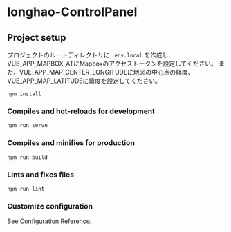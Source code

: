 # longhao-ControlPanel

## Project setup

プロジェクトのルートディレクトリに ```.env.local``` を作成し、VUE_APP_MAPBOX_ATにMapboxのアクセストークンを設定してください。
また、VUE_APP_MAP_CENTER_LONGITUDEに地図の中心点の経度、VUE_APP_MAP_LATITUDEに緯度を設定してください。
```:bash
npm install
```

### Compiles and hot-reloads for development

```:bash
npm run serve
```

### Compiles and minifies for production

```:bash
npm run build
```

### Lints and fixes files

```:bash
npm run lint
```

### Customize configuration

See [Configuration Reference](https://cli.vuejs.org/config/).
